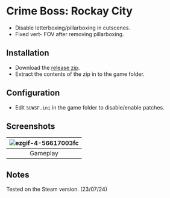 # Crime Boss: Rockay City

- Disable letterboxing/pillarboxing in cutscenes.
- Fixed vert- FOV after removing pillarboxing.

## Installation
- Download the [release zip](https://github.com/Lyall/UltrawidePatches/raw/main/Crime%20Boss%20Rockay%20City/CrimeBossRockayCity_SUWSF.zip).
- Extract the contents of the zip in to the game folder.

## Configuration
- Edit `SUWSF.ini` in the game folder to disable/enable patches.

## Screenshots
| ![ezgif-4-56617003fc](https://github.com/user-attachments/assets/debdbe8c-e79a-461b-89a0-18d36dc8e365) |
|:--:|
| Gameplay |

## Notes
Tested on the Steam version. (23/07/24)
